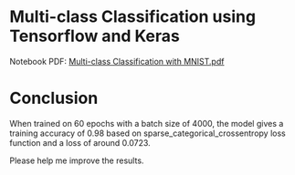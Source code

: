 # Multi-class Classification using Tensorflow and Keras

Notebook PDF: [Multi-class Classification with MNIST.pdf](https://github.com/vineetver/Multi-class-classification/files/5142629/Multi-class.Classification.with.MNIST.pdf)

# Conclusion

When trained on 60 epochs with a batch size of 4000, the model gives a training accuracy of 0.98 based on sparse_categorical_crossentropy loss function and a loss of around 0.0723.

Please help me improve the results.

